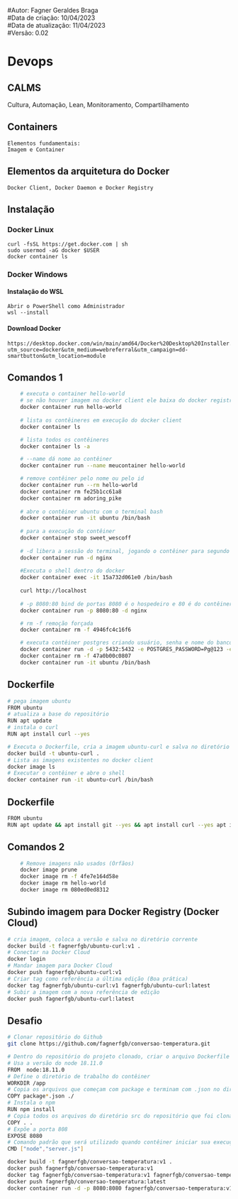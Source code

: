 #Autor: Fagner Geraldes Braga  
#Data de criação: 10/04/2023  
#Data de atualização: 11/04/2023  
#Versão: 0.02

# Devops

## CALMS
Cultura, Automação, Lean, Monitoramento, Compartilhamento

## Containers  
	Elementos fundamentais:  
	Imagem e Container  

## Elementos da arquitetura do Docker
	Docker Client, Docker Daemon e Docker Registry

## Instalação
### Docker Linux
	curl -fsSL https://get.docker.com | sh
	sudo usermod -aG docker $USER
	docker container ls

### Docker Windows
#### Instalação do WSL
	Abrir o PowerShell como Administrador
	wsl --install
#### Download Docker
	https://desktop.docker.com/win/main/amd64/Docker%20Desktop%20Installer.exe?utm_source=docker&utm_medium=webreferral&utm_campaign=dd-smartbutton&utm_location=module

## Comandos 1
```bash
	# executa o container hello-world
	# se não houver imagem no docker client ele baixa do docker registry
	docker container run hello-world
	
	# lista os contêineres em execução do docker client
	docker container ls

	# lista todos os contêineres 
	docker container ls -a

	# --name dá nome ao contêiner
	docker container run --name meucontainer hello-world

	# remove contêiner pelo nome ou pelo id
	docker container run --rm hello-world 
	docker container rm fe25b1cc61a8
	docker container rm adoring_pike
	
	# abre o contêiner ubuntu com o terminal bash
	docker container run -it ubuntu /bin/bash
	
	# para a execução do contêiner
	docker container stop sweet_wescoff
	
	# -d libera a sessão do terminal, jogando o contêiner para segundo plano
	docker container run -d nginx
	
	#Executa o shell dentro do docker
	docker container exec -it 15a732d061e0 /bin/bash
	
	curl http://localhost
	
	# -p 8080:80 bind de portas 8080 é o hospedeiro e 80 é do contêiner docker
	docker container run -p 8080:80 -d nginx

	# rm -f remoção forçada
	docker container rm -f 4946fc4c16f6

	# executa contêiner postgres criando usuário, senha e nome do banco
	docker container run -d -p 5432:5432 -e POSTGRES_PASSWORD=Pg@123 -e POSTGRES_USER=kubenews -e POSTGRES_DB=kubenews postgres
	docker container rm -f 47a0b00c0807
	docker container run -it ubuntu /bin/bash
```
## Dockerfile
```bash
# pega imagem ubuntu
FROM ubuntu
# atualiza a base do repositório
RUN apt update 
# instala o curl
RUN apt install curl --yes
```
```bash
# Executa o Dockerfile, cria a imagem ubuntu-curl e salva no diretório corrente
docker build -t ubuntu-curl .
# Lista as imagens existentes no docker client
docker image ls
# Executar o contêiner e abre o shell
docker container run -it ubuntu-curl /bin/bash
```

## Dockerfile
```bash
FROM ubuntu
RUN apt update && apt install git --yes && apt install curl --yes apt install vim --yes
```

## Comandos 2
```bash
	# Remove imagens não usados (Órfãos)
	docker image prune
	docker image rm -f 4fe7e164d58e
	docker image rm hello-world
	docker image rm 080ed0ed8312
```

## Subindo imagem para Docker Registry (Docker Cloud)
```bash
# cria imagem, coloca a versão e salva no diretório corrente
docker build -t fagnerfgb/ubuntu-curl:v1 .
# Conectar na Docker Cloud
docker login
# Mandar imagem para Docker Cloud
docker push fagnerfgb/ubuntu-curl:v1
# Criar tag como referência a última edição (Boa prática) 
docker tag fagnerfgb/ubuntu-curl:v1 fagnerfgb/ubuntu-curl:latest
# Subir a imagem com a nova referência de edição
docker push fagnerfgb/ubuntu-curl:latest
```

## Desafio
```bash
# Clonar repositório do Github
git clone https://github.com/fagnerfgb/conversao-temperatura.git

# Dentro do repositório do projeto clonado, criar o arquivo Dockerfile dentro de conversao-temperatura/src
# Usa a versão do node 18.11.0
FROM  node:18.11.0
# Define o diretório de trabalho do contêiner
WORKDIR /app
# Copia os arquivos que começam com package e terminam com .json no diretório app 
COPY package*.json ./
# Instala o npm
RUN npm install
# Copia todos os arquivos do diretório src do repositório que foi clonado do Github e sava no diretório app do conteiner 
COPY . .
# Expõe a porta 808
EXPOSE 8080
# Comando padrão que será utilizado quando contêiner iniciar sua execução
CMD ["node","server.js"]

docker build -t fagnerfgb/conversao-temperatura:v1 .
docker push fagnerfgb/conversao-temperatura:v1
docker tag fagnerfgb/conversao-temperatura:v1 fagnerfgb/conversao-temperatura:latest
docker push fagnerfgb/conversao-temperatura:latest
docker container run -d -p 8080:8080 fagnerfgb/conversao-temperatura:v1
```